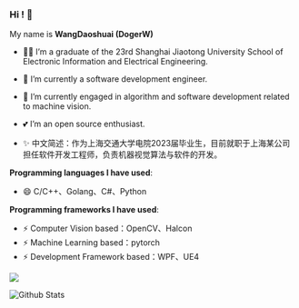 
### Hi ! 👋

<!--
**ElderJames/ElderJames** is a ✨ _special_ ✨ repository because its `README.md` (this file) appears on your GitHub profile.

Here are some ideas to get you started:

- 🔭 I’m currently working on ...
- 🌱 I’m currently learning ...
- 👯 I’m looking to collaborate on ...
- 🤔 I’m looking for help with ...
- 💬 Ask me about ...
- 📫 How to reach me: ...
- 😄 Pronouns: ...
- ⚡ Fun fact: ...
-->




My name is **WangDaoshuai (DogerW)**

- 👨‍💻 I’m a graduate of the 23rd Shanghai Jiaotong University School of Electronic Information and Electrical Engineering.
- 🔭 I’m currently a software development engineer.
- 🌱 I’m currently engaged in algorithm and software development related to machine vision.
- 💕 I’m an open source enthusiast.


- ✨ 中文简述：作为上海交通大学电院2023届毕业生，目前就职于上海某公司担任软件开发工程师，负责机器视觉算法与软件的开发。

**Programming languages I have used**:
- 😄 C/C++、Golang、C#、Python

**Programming frameworks I have used**:
- ⚡ Computer Vision based：OpenCV、Halcon
- ⚡ Machine Learning based：pytorch
- ⚡ Development Framework based：WPF、UE4


<img align="center" src="https://hits.b3log.org/elderjames/elderjames.svg" />






  ![Github Stats](https://github-readme-stats.vercel.app/api?username=WangDaoshuai&show_icons=true&theme=tokyonight)
